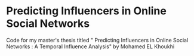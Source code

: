 # Predicting Influencers in Online Social Networks
Code for my master's thesis titled " Predicting Influencers in Online Social Networks : A Temporal Influence Analysis" 
by Mohamed EL Khoukhi
